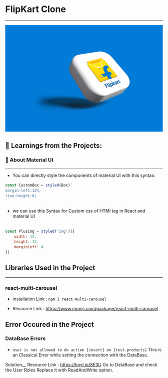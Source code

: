 # FlipKart Clone
__________________________

![logo](https://github.com/RahulBisht001/FlipKart_Clone/blob/main/Filpkart%20Img.jpg)


## 🎯 Learnings from the Projects:

 ### 📌 About Material UI
 __________________________
* You can directly style the components of material UI with this syntax:
```javascript
const CustomBox = styled(Box)`
margin-left:12%;
line-height:0;
`
```

* we can use this Syntax for Custom css of HTMl tag in React and material UI


```javascript

const PlusImg = styled('img')({
    width: 12,
    height: 12,
    marginLeft: 4
})
```



## Libraries Used in the Project
___________________________________

### react-multi-carousel
* installation Link :
``` npm i react-multi-carousel ```

* Resource Link :
https://www.npmjs.com/package/react-multi-carousel 





## Error Occured in the Project

### DataBase Errors
* `user is not allowed to do action [insert] on [test.products]`
This is an Classical Error while setting the connection with the DataBase.

Solution__
Resource Link : https://tinyl.io/8E3U
Go to DataBase and check the User Roles 
Replace it with ReadAndWrite option.
